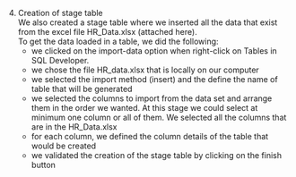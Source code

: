 4. Creation of stage table <br>
We also created a stage table where we inserted all the data that exist from the excel file HR_Data.xlsx (attached here). <br>
To get the data loaded in a table, we did the following: 
   - we clicked on the import-data option when right-click on Tables in SQL Developer. 
   - we chose the file HR_data.xlsx that is locally on our computer
   - we selected the import method (insert) and the define the name of table that will be generated
   - we selected the columns to import from the data set and arrange them in the order we wanted. At this stage we could select  at minimum one column or all of them. We selected all the columns that are in the HR_Data.xlsx 
   - for each column, we defined the column details of the table that would be created
   - we validated the creation of the stage table by clicking on the finish button

